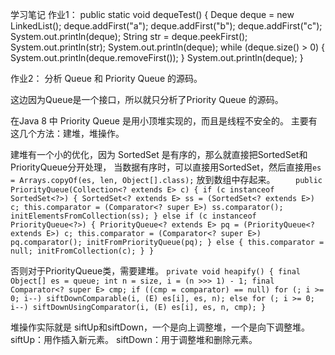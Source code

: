 学习笔记
作业1：
public static void dequeTest() {
    Deque<String> deque = new LinkedList<String>();
    deque.addFirst("a");
    deque.addFirst("b");
    deque.addFirst("c");
    System.out.println(deque);
    String str = deque.peekFirst();
    System.out.println(str);
    System.out.println(deque);
    while (deque.size() > 0) {
        System.out.println(deque.removeFirst());
    }
    System.out.println(deque);
}

作业2：
分析 Queue 和 Priority Queue 的源码。

这边因为Queue是一个接口，所以就只分析了Priority Queue 的源码。

在Java 8 中 Priority Queue 是用小顶堆实现的，而且是线程不安全的。
主要有这几个方法：建堆，堆操作。

建堆有一个小的优化，因为 SortedSet 是有序的，那么就直接把SortedSet和PriorityQueue分开处理，
当数据有序时，可以直接用SortedSet，然后直接用`es = Arrays.copyOf(es, len, Object[].class);` 放到数组中存起来。
`    public PriorityQueue(Collection<? extends E> c) {
         if (c instanceof SortedSet<?>) {
             SortedSet<? extends E> ss = (SortedSet<? extends E>) c;
             this.comparator = (Comparator<? super E>) ss.comparator();
             initElementsFromCollection(ss);
         }
         else if (c instanceof PriorityQueue<?>) {
             PriorityQueue<? extends E> pq = (PriorityQueue<? extends E>) c;
             this.comparator = (Comparator<? super E>) pq.comparator();
             initFromPriorityQueue(pq);
         }
         else {
             this.comparator = null;
             initFromCollection(c);
         }
     }`

否则对于PriorityQueue类，需要建堆。
`private void heapify() {
         final Object[] es = queue;
         int n = size, i = (n >>> 1) - 1;
         final Comparator<? super E> cmp;
         if ((cmp = comparator) == null)
             for (; i >= 0; i--)
                 siftDownComparable(i, (E) es[i], es, n);
         else
             for (; i >= 0; i--)
                 siftDownUsingComparator(i, (E) es[i], es, n, cmp);
     }`
     
     
     
堆操作实际就是 siftUp和siftDown，一个是向上调整堆，一个是向下调整堆。
siftUp：用作插入新元素。
siftDown：用于调整堆和删除元素。     
